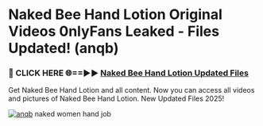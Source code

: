 # Naked Bee Hand Lotion Original Videos 0nlyFans Leaked - Files Updated! (anqb)

<h3>🔴 CLICK HERE 🌐==►► <a href="https://tinyurl.com/up5wt9bj" rel="nofollow">Naked Bee Hand Lotion Updated Files</a></h3>

Get Naked Bee Hand Lotion and all content. Now you can access all videos and pictures of Naked Bee Hand Lotion. New Updated Files 2025!

[![anqb](https://i.imgur.com/ABiUzMV.gif)](https://tinyurl.com/up5wt9bj)
naked women hand job